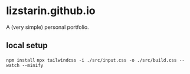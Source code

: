 # lizstarin.github.io

A (very simple) personal portfolio.

## local setup

`npm install`
`npx tailwindcss -i ./src/input.css -o ./src/build.css --watch --minify`